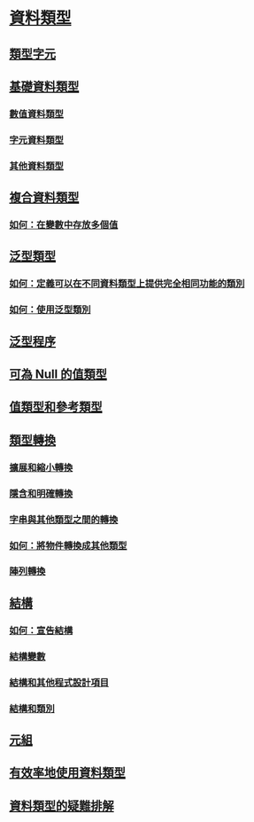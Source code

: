 # [資料類型](index.md)
## [類型字元](type-characters.md)
## [基礎資料類型](elementary-data-types.md)
### [數值資料類型](numeric-data-types.md)
### [字元資料類型](character-data-types.md)
### [其他資料類型](miscellaneous-data-types.md)
## [複合資料類型](composite-data-types.md)
### [如何：在變數中存放多個值](how-to-hold-more-than-one-value-in-a-variable.md)
## [泛型類型](generic-types.md)
### [如何：定義可以在不同資料類型上提供完全相同功能的類別](how-to-define-a-class-that-can-provide-identical-functionality.md)
### [如何：使用泛型類別](how-to-use-a-generic-class.md)
## [泛型程序](generic-procedures.md)
## [可為 Null 的值類型](nullable-value-types.md)
## [值類型和參考類型](value-types-and-reference-types.md)
## [類型轉換](type-conversions.md)
### [擴展和縮小轉換](widening-and-narrowing-conversions.md)
### [隱含和明確轉換](implicit-and-explicit-conversions.md)
### [字串與其他類型之間的轉換](conversions-between-strings-and-other-types.md)
### [如何：將物件轉換成其他類型](how-to-convert-an-object-to-another-type.md)
### [陣列轉換](array-conversions.md)
## [結構](structures.md)
### [如何：宣告結構](how-to-declare-a-structure.md)
### [結構變數](structure-variables.md)
### [結構和其他程式設計項目](structures-and-other-programming-elements.md)
### [結構和類別](structures-and-classes.md)
## [元組](tuples.md)
## [有效率地使用資料類型](efficient-use-of-data-types.md)
## [資料類型的疑難排解](troubleshooting-data-types.md)